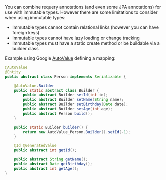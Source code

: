 You can combine requery annotations (and even some JPA annotations) for use with immutable types. However there are some limitations to consider when using immutable types:

* Immutable types cannot contain relational links (however you can have foreign keys)
* Immutable types cannot have lazy loading or change tracking
* Immutable types must have a static create method or be buildable via a builder class

Example using Google [AutoValue](https://github.com/google/auto) defining a mapping:

```java
@AutoValue
@Entity
public abstract class Person implements Serializable {

    @AutoValue.Builder
    public static abstract class Builder {
        public abstract Builder setId(int id);
        public abstract Builder setName(String name);
        public abstract Builder setBirthday(Date date);
        public abstract Builder setAge(int age);
        public abstract Person build();
    }

    public static Builder builder() {
        return new AutoValue_Person.Builder().setId(-1);
    }

    @Id @GeneratedValue
    public abstract int getId();

    public abstract String getName();
    public abstract Date getBirthday();
    public abstract int getAge();
}
```